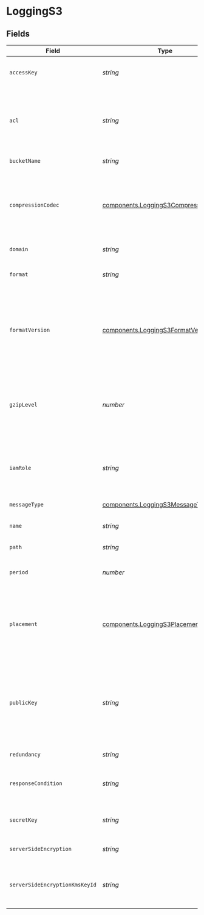 # LoggingS3


## Fields

| Field                                                                                                                                                                                                                                                                            | Type                                                                                                                                                                                                                                                                             | Required                                                                                                                                                                                                                                                                         | Description                                                                                                                                                                                                                                                                      | Example                                                                                                                                                                                                                                                                          |
| -------------------------------------------------------------------------------------------------------------------------------------------------------------------------------------------------------------------------------------------------------------------------------- | -------------------------------------------------------------------------------------------------------------------------------------------------------------------------------------------------------------------------------------------------------------------------------- | -------------------------------------------------------------------------------------------------------------------------------------------------------------------------------------------------------------------------------------------------------------------------------- | -------------------------------------------------------------------------------------------------------------------------------------------------------------------------------------------------------------------------------------------------------------------------------- | -------------------------------------------------------------------------------------------------------------------------------------------------------------------------------------------------------------------------------------------------------------------------------- |
| `accessKey`                                                                                                                                                                                                                                                                      | *string*                                                                                                                                                                                                                                                                         | :heavy_minus_sign:                                                                                                                                                                                                                                                               | The access key for your S3 account. Not required if `iam_role` is provided.                                                                                                                                                                                                      |                                                                                                                                                                                                                                                                                  |
| `acl`                                                                                                                                                                                                                                                                            | *string*                                                                                                                                                                                                                                                                         | :heavy_minus_sign:                                                                                                                                                                                                                                                               | The access control list (ACL) specific request header. See the AWS documentation for [Access Control List (ACL) Specific Request Headers](https://docs.aws.amazon.com/AmazonS3/latest/API/mpUploadInitiate.html#initiate-mpu-acl-specific-request-headers) for more information. |                                                                                                                                                                                                                                                                                  |
| `bucketName`                                                                                                                                                                                                                                                                     | *string*                                                                                                                                                                                                                                                                         | :heavy_minus_sign:                                                                                                                                                                                                                                                               | The bucket name for S3 account.                                                                                                                                                                                                                                                  |                                                                                                                                                                                                                                                                                  |
| `compressionCodec`                                                                                                                                                                                                                                                               | [components.LoggingS3CompressionCodec](../../../sdk/models/components/loggings3compressioncodec.md)                                                                                                                                                                              | :heavy_minus_sign:                                                                                                                                                                                                                                                               | The codec used for compressing your logs. Valid values are `zstd`, `snappy`, and `gzip`. Specifying both `compression_codec` and `gzip_level` in the same API request will result in an error.                                                                                   |                                                                                                                                                                                                                                                                                  |
| `domain`                                                                                                                                                                                                                                                                         | *string*                                                                                                                                                                                                                                                                         | :heavy_minus_sign:                                                                                                                                                                                                                                                               | The domain of the Amazon S3 endpoint.                                                                                                                                                                                                                                            |                                                                                                                                                                                                                                                                                  |
| `format`                                                                                                                                                                                                                                                                         | *string*                                                                                                                                                                                                                                                                         | :heavy_minus_sign:                                                                                                                                                                                                                                                               | A Fastly [log format string](https://docs.fastly.com/en/guides/custom-log-formats).                                                                                                                                                                                              | %h %l %u %t "%r" %&gt;s %b                                                                                                                                                                                                                                                       |
| `formatVersion`                                                                                                                                                                                                                                                                  | [components.LoggingS3FormatVersion](../../../sdk/models/components/loggings3formatversion.md)                                                                                                                                                                                    | :heavy_minus_sign:                                                                                                                                                                                                                                                               | The version of the custom logging format used for the configured endpoint. The logging call gets placed by default in `vcl_log` if `format_version` is set to `2` and in `vcl_deliver` if `format_version` is set to `1`.<br/>                                                   | 2                                                                                                                                                                                                                                                                                |
| `gzipLevel`                                                                                                                                                                                                                                                                      | *number*                                                                                                                                                                                                                                                                         | :heavy_minus_sign:                                                                                                                                                                                                                                                               | The level of gzip encoding when sending logs (default `0`, no compression). Specifying both `compression_codec` and `gzip_level` in the same API request will result in an error.                                                                                                | 0                                                                                                                                                                                                                                                                                |
| `iamRole`                                                                                                                                                                                                                                                                        | *string*                                                                                                                                                                                                                                                                         | :heavy_minus_sign:                                                                                                                                                                                                                                                               | The Amazon Resource Name (ARN) for the IAM role granting Fastly access to S3. Not required if `access_key` and `secret_key` are provided.                                                                                                                                        |                                                                                                                                                                                                                                                                                  |
| `messageType`                                                                                                                                                                                                                                                                    | [components.LoggingS3MessageType](../../../sdk/models/components/loggings3messagetype.md)                                                                                                                                                                                        | :heavy_minus_sign:                                                                                                                                                                                                                                                               | How the message should be formatted.                                                                                                                                                                                                                                             | classic                                                                                                                                                                                                                                                                          |
| `name`                                                                                                                                                                                                                                                                           | *string*                                                                                                                                                                                                                                                                         | :heavy_minus_sign:                                                                                                                                                                                                                                                               | The name for the real-time logging configuration.                                                                                                                                                                                                                                | test-log-endpoint                                                                                                                                                                                                                                                                |
| `path`                                                                                                                                                                                                                                                                           | *string*                                                                                                                                                                                                                                                                         | :heavy_minus_sign:                                                                                                                                                                                                                                                               | The path to upload logs to.                                                                                                                                                                                                                                                      |                                                                                                                                                                                                                                                                                  |
| `period`                                                                                                                                                                                                                                                                         | *number*                                                                                                                                                                                                                                                                         | :heavy_minus_sign:                                                                                                                                                                                                                                                               | How frequently log files are finalized so they can be available for reading (in seconds).                                                                                                                                                                                        | 3600                                                                                                                                                                                                                                                                             |
| `placement`                                                                                                                                                                                                                                                                      | [components.LoggingS3Placement](../../../sdk/models/components/loggings3placement.md)                                                                                                                                                                                            | :heavy_minus_sign:                                                                                                                                                                                                                                                               | Where in the generated VCL the logging call should be placed. If not set, endpoints with `format_version` of 2 are placed in `vcl_log` and those with `format_version` of 1 are placed in `vcl_deliver`.<br/>                                                                    | null                                                                                                                                                                                                                                                                             |
| `publicKey`                                                                                                                                                                                                                                                                      | *string*                                                                                                                                                                                                                                                                         | :heavy_minus_sign:                                                                                                                                                                                                                                                               | A PGP public key that Fastly will use to encrypt your log files before writing them to disk.                                                                                                                                                                                     | -----BEGIN PRIVATE KEY-----<br/>...<br/>-----END PRIVATE KEY-----<br/>                                                                                                                                                                                                           |
| `redundancy`                                                                                                                                                                                                                                                                     | *string*                                                                                                                                                                                                                                                                         | :heavy_minus_sign:                                                                                                                                                                                                                                                               | The S3 redundancy level.                                                                                                                                                                                                                                                         |                                                                                                                                                                                                                                                                                  |
| `responseCondition`                                                                                                                                                                                                                                                              | *string*                                                                                                                                                                                                                                                                         | :heavy_minus_sign:                                                                                                                                                                                                                                                               | The name of an existing condition in the configured endpoint, or leave blank to always execute.                                                                                                                                                                                  | null                                                                                                                                                                                                                                                                             |
| `secretKey`                                                                                                                                                                                                                                                                      | *string*                                                                                                                                                                                                                                                                         | :heavy_minus_sign:                                                                                                                                                                                                                                                               | The secret key for your S3 account. Not required if `iam_role` is provided.                                                                                                                                                                                                      |                                                                                                                                                                                                                                                                                  |
| `serverSideEncryption`                                                                                                                                                                                                                                                           | *string*                                                                                                                                                                                                                                                                         | :heavy_minus_sign:                                                                                                                                                                                                                                                               | Set this to `AES256` or `aws:kms` to enable S3 Server Side Encryption.                                                                                                                                                                                                           |                                                                                                                                                                                                                                                                                  |
| `serverSideEncryptionKmsKeyId`                                                                                                                                                                                                                                                   | *string*                                                                                                                                                                                                                                                                         | :heavy_minus_sign:                                                                                                                                                                                                                                                               | Optional server-side KMS Key Id. Must be set if `server_side_encryption` is set to `aws:kms` or `AES256`.                                                                                                                                                                        |                                                                                                                                                                                                                                                                                  |
